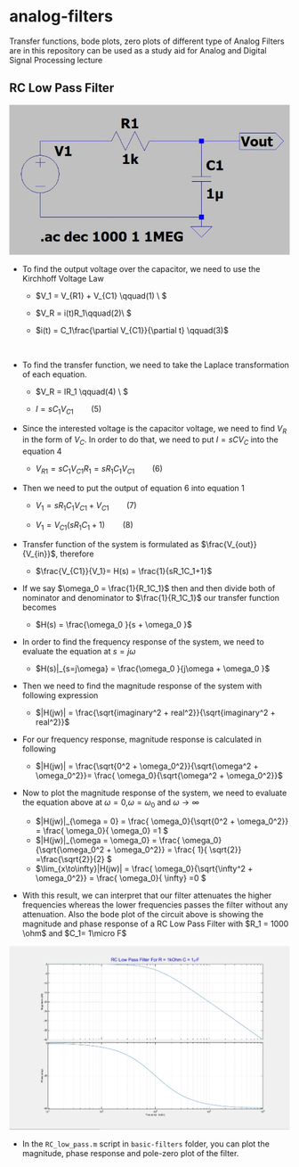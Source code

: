# analog-filters

Transfer functions, bode plots, zero plots of different type of Analog Filters are in this repository can be used as a study aid for Analog and Digital Signal Processing lecture


## RC Low Pass Filter

![RC Circuit](circuit-images/rclowpass.JPG)

* To find the output voltage over the capacitor, we need to use the Kirchhoff Voltage Law

  * $V_1 = V_{R1} + V_{C1} \qquad(1) \\ $

  * $V_R = i(t)R_1\qquad(2)\\ $

  * $i(t) = C_1\frac{\partial V_{C1}}{\partial t} \qquad(3)$

​	

* To find the transfer function, we need to take the Laplace transformation of each equation.

  * $V_R = IR_1 \qquad(4) \\ $

  * $I = sC_1V_{C1} \qquad(5)$

  

* Since the interested voltage is the capacitor voltage, we need to find $V_R$ in the form of $V_C$. In order to do that, we need to put $I=sCV_C$ into the equation 4

  * $V_{R1} = sC_1V_{C1}R_1=sR_1C_1V_{C1}  \qquad(6)$

  

* Then we need to put the output of equation 6 into equation 1

  * $V_1 = sR_1C_1V_{C1}  + V_{C1} \qquad(7)$

  * $V_1 = V_{C1}(sR_1C_1 + 1) \qquad(8)$

  

* Transfer function of the system is formulated as $\frac{V_{out}}{V_{in}}$, therefore
  *  $\frac{V_{C1}}{V_1}= H(s) = \frac{1}{sR_1C_1+1}$ 

* If we say $\omega_0 = \frac{1}{R_1C_1}$ then and then divide both of nominator and denominator to $\frac{1}{R_1C_1}$ our transfer function becomes
  * $H(s) = \frac{\omega_0 }{s + \omega_0 }$
* In order to find the frequency response of the system, we need to evaluate the equation at $s = j\omega$
  * $H(s)|_{s=j\omega} = \frac{\omega_0 }{j\omega + \omega_0 }$

* Then we need to find the magnitude response of the system with following expression
  * $|H(jw)|  = \frac{\sqrt{imaginary^2 + real^2}}{\sqrt{imaginary^2 + real^2}}$

* For our frequency response, magnitude response is calculated in following
  * $|H(jw)|  = \frac{\sqrt{0^2 + \omega_0^2}}{\sqrt{\omega^2 + \omega_0^2}}= \frac{  \omega_0}{\sqrt{\omega^2 + \omega_0^2}}$

* Now to plot the magnitude response of the system, we need to evaluate the equation above at $\omega = 0$,$\omega = \omega_0$ and $\omega \rightarrow \infty$
  * $|H(jw)|_{\omega = 0}  =  \frac{  \omega_0}{\sqrt{0^2 + \omega_0^2}} = \frac{  \omega_0}{  \omega_0} =1 $
  * $|H(jw)|_{\omega = \omega_0}  =  \frac{  \omega_0}{\sqrt{\omega_0^2 + \omega_0^2}} = \frac{  1}{  \sqrt{2}} =\frac{\sqrt{2}}{2} $
  * $\lim_{x\to\infty}|H(jw)|   =  \frac{  \omega_0}{\sqrt{\infty^2 + \omega_0^2}} = \frac{  \omega_0}{  \infty} =0 $

* With this result, we can interpret that our filter attenuates the higher frequencies whereas the lower frequencies passes the filter without any attenuation. Also the bode plot of the circuit above is showing the magnitude and phase response of a RC Low Pass Filter with $R_1 = 1000 \ohm$ and $C_1= 1\micro F$

![RC LP Filter Response](circuit-images/RCLPR1kC1muF.JPG)

* In the `RC_low_pass.m` script in `basic-filters` folder, you can plot the magnitude, phase response and pole-zero plot of the filter.

